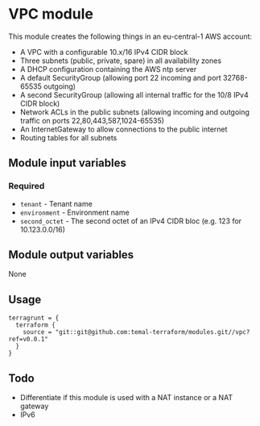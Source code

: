 # VPC module

This module creates the following things in an eu-central-1
AWS account:

- A VPC with a configurable 10.x/16 IPv4 CIDR block
- Three subnets (public, private, spare) in all availability zones
- A DHCP configuration containing the AWS ntp server
- A default SecurityGroup (allowing port 22 incoming and port 32768-65535
  outgoing)
- A second SecurityGroup (allowing all internal traffic for the 10/8 IPv4 CIDR
  block)
- Network ACLs in the public subnets (allowing incoming and outgoing traffic
  on ports 22,80,443,587,1024-65535)
- An InternetGateway to allow connections to the public internet
- Routing tables for all subnets

## Module input variables

### Required

- `tenant` - Tenant name
- `environment` - Environment name
- `second_octet` - The second octet of an IPv4 CIDR bloc (e.g. 123 for
  10.123.0.0/16)

## Module output variables

None

## Usage

```
terragrunt = {
  terraform {
    source = "git::git@github.com:temal-terraform/modules.git//vpc?ref=v0.0.1"
  }
}
```

## Todo

- Differentiate if this module is used with a NAT instance or a NAT gateway
- IPv6
